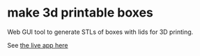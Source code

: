 # make 3d printable boxes

Web GUI tool to generate STLs of boxes with lids for 3D printing.

See [the live app here](https://apps.josh.earth/boxbuilder/)


